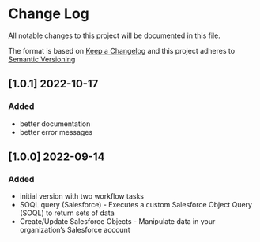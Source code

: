 # Change Log

All notable changes to this project will be documented in this file.

The format is based on [Keep a Changelog](http://keepachangelog.com/) and this project adheres to [Semantic Versioning](https://semver.org/)

## [1.0.1] 2022-10-17

### Added

- better documentation
- better error messages

## [1.0.0] 2022-09-14

### Added

- initial version with two workflow tasks
- SOQL query (Salesforce) - Executes a custom Salesforce Object Query (SOQL) to return sets of data
- Create/Update Salesforce Objects - Manipulate data in your organization’s Salesforce account

